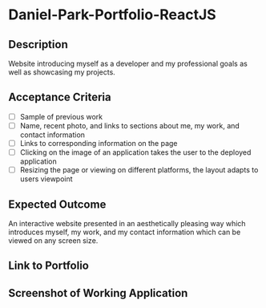 # Daniel-Park-Portfolio-ReactJS

## Description

Website introducing myself as a developer and my professional goals as well as showcasing my projects.

## Acceptance Criteria

- [ ] Sample of previous work
- [ ] Name, recent photo, and links to sections about me, my work, and contact information
- [ ] Links to corresponding information on the page
- [ ] Clicking on the image of an application takes the user to the deployed application
- [ ] Resizing the page or viewing on different platforms, the layout adapts to users viewpoint

## Expected Outcome

An interactive website presented in an aesthetically pleasing way which introduces myself, my work, and my contact information which can be viewed on any screen size.

## Link to Portfolio

## Screenshot of Working Application
